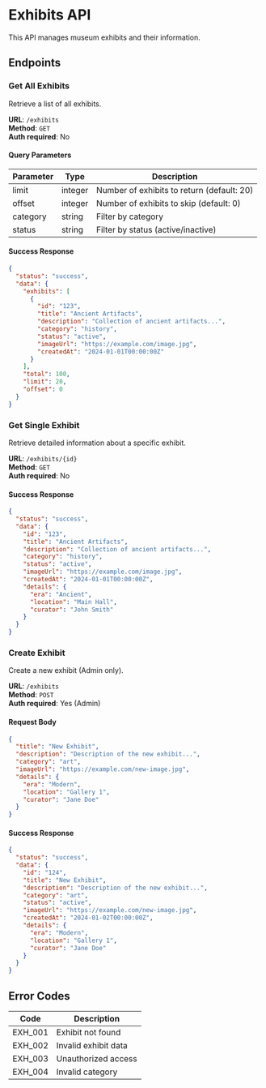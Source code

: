 # Exhibits API

This API manages museum exhibits and their information.

## Endpoints

### Get All Exhibits

Retrieve a list of all exhibits.

**URL**: `/exhibits`  
**Method**: `GET`  
**Auth required**: No

#### Query Parameters
| Parameter | Type | Description |
|-----------|------|-------------|
| limit | integer | Number of exhibits to return (default: 20) |
| offset | integer | Number of exhibits to skip (default: 0) |
| category | string | Filter by category |
| status | string | Filter by status (active/inactive) |

#### Success Response
```json
{
  "status": "success",
  "data": {
    "exhibits": [
      {
        "id": "123",
        "title": "Ancient Artifacts",
        "description": "Collection of ancient artifacts...",
        "category": "history",
        "status": "active",
        "imageUrl": "https://example.com/image.jpg",
        "createdAt": "2024-01-01T00:00:00Z"
      }
    ],
    "total": 100,
    "limit": 20,
    "offset": 0
  }
}
```

### Get Single Exhibit

Retrieve detailed information about a specific exhibit.

**URL**: `/exhibits/{id}`  
**Method**: `GET`  
**Auth required**: No

#### Success Response
```json
{
  "status": "success",
  "data": {
    "id": "123",
    "title": "Ancient Artifacts",
    "description": "Collection of ancient artifacts...",
    "category": "history",
    "status": "active",
    "imageUrl": "https://example.com/image.jpg",
    "createdAt": "2024-01-01T00:00:00Z",
    "details": {
      "era": "Ancient",
      "location": "Main Hall",
      "curator": "John Smith"
    }
  }
}
```

### Create Exhibit

Create a new exhibit (Admin only).

**URL**: `/exhibits`  
**Method**: `POST`  
**Auth required**: Yes (Admin)

#### Request Body
```json
{
  "title": "New Exhibit",
  "description": "Description of the new exhibit...",
  "category": "art",
  "imageUrl": "https://example.com/new-image.jpg",
  "details": {
    "era": "Modern",
    "location": "Gallery 1",
    "curator": "Jane Doe"
  }
}
```

#### Success Response
```json
{
  "status": "success",
  "data": {
    "id": "124",
    "title": "New Exhibit",
    "description": "Description of the new exhibit...",
    "category": "art",
    "status": "active",
    "imageUrl": "https://example.com/new-image.jpg",
    "createdAt": "2024-01-02T00:00:00Z",
    "details": {
      "era": "Modern",
      "location": "Gallery 1",
      "curator": "Jane Doe"
    }
  }
}
```

## Error Codes

| Code | Description |
|------|-------------|
| EXH_001 | Exhibit not found |
| EXH_002 | Invalid exhibit data |
| EXH_003 | Unauthorized access |
| EXH_004 | Invalid category | 